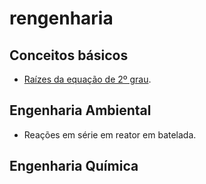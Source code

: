 # rengenharia

## Conceitos básicos

- [Raízes da equação de 2º grau](https://github.com/lnrddev/rengenharia/blob/main/codigos/equacao2grau.md).

## Engenharia Ambiental

- Reações em série em reator em batelada.

## Engenharia Química

